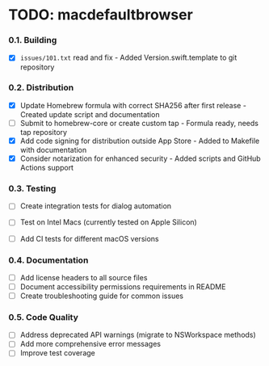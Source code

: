 # TODO: macdefaultbrowser

### 0.1. Building

- [x] `issues/101.txt` read and fix - Added Version.swift.template to git repository

### 0.2. Distribution

- [x] Update Homebrew formula with correct SHA256 after first release - Created update script and documentation
- [ ] Submit to homebrew-core or create custom tap - Formula ready, needs tap repository
- [x] Add code signing for distribution outside App Store - Added to Makefile with documentation
- [x] Consider notarization for enhanced security - Added scripts and GitHub Actions support

### 0.3. Testing

- [ ] Create integration tests for dialog automation
- [ ] Test on Intel Macs (currently tested on Apple Silicon)
- [ ] Add CI tests for different macOS versions


### 0.4. Documentation

- [ ] Add license headers to all source files
- [ ] Document accessibility permissions requirements in README
- [ ] Create troubleshooting guide for common issues

### 0.5. Code Quality

- [ ] Address deprecated API warnings (migrate to NSWorkspace methods)
- [ ] Add more comprehensive error messages
- [ ] Improve test coverage
